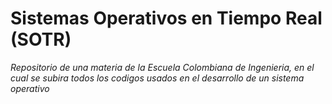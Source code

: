 # Sistemas Operativos en Tiempo Real (SOTR)

_Repositorio de una materia de la Escuela Colombiana de Ingenieria, en el cual se subira todos los codigos usados en el desarrollo de un sistema operativo_